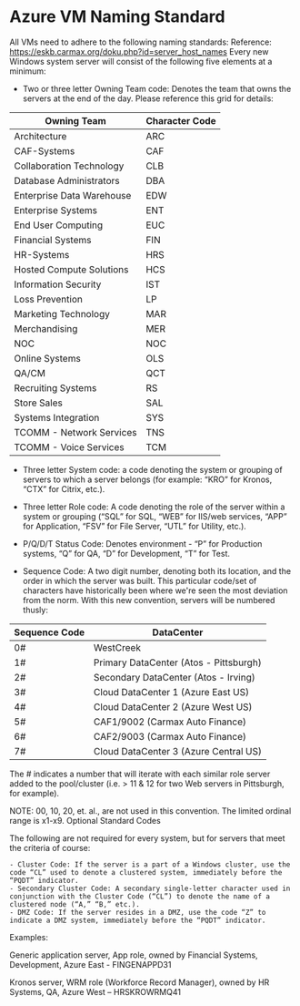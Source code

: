 # Azure VM Naming Standard

All VMs need to adhere to the following naming standards:
Reference:  https://eskb.carmax.org/doku.php?id=server_host_names 
Every new Windows system server will consist of the following five elements at a minimum:

- Two or three letter Owning Team code: Denotes the team that owns the servers at the end of the day. Please reference this grid for details:

| Owning Team |	Character Code |
|-------------|----------------|
| Architecture | ARC |
| CAF-Systems	| CAF |
| Collaboration Technology	| CLB |
| Database Administrators | DBA |
| Enterprise Data Warehouse	| EDW |
| Enterprise Systems | ENT |
| End User Computing | EUC |
| Financial Systems	| FIN |
| HR-Systems | HRS |
| Hosted Compute Solutions | HCS |
| Information Security | IST |
| Loss Prevention | LP |
| Marketing Technology | MAR |
| Merchandising	| MER |
| NOC | NOC |
| Online Systems | OLS |
| QA/CM	| QCT |
| Recruiting Systems | RS |
| Store Sales | SAL |
| Systems Integration | SYS |
| TCOMM - Network Services	| TNS |
| TCOMM - Voice Services | TCM |

- Three letter System code: a code denoting the system or grouping of servers to which a server belongs (for example: “KRO” for Kronos, “CTX” for Citrix, etc.).

- Three letter Role code: A code denoting the role of the server within a system or grouping (“SQL” for SQL, “WEB” for IIS/web services, “APP” for Application, “FSV” for File Server, “UTL” for Utility, etc.).

- P/Q/D/T Status Code: Denotes environment - “P” for Production systems, “Q” for QA, “D” for Development, “T” for Test.
- Sequence Code: A two digit number, denoting both its location, and the order in which the server was built. This particular code/set of characters have historically been where we're seen the most deviation from the norm. With this new convention, servers will be numbered thusly:

| Sequence Code | DataCenter |
|---------------|------------|
| 0# | WestCreek |
| 1# | Primary DataCenter (Atos - Pittsburgh) |
| 2# | Secondary DataCenter (Atos - Irving) |
| 3# | Cloud DataCenter 1 (Azure East US) |
| 4# | Cloud DataCenter 2 (Azure West US) |
| 5# | CAF1/9002 (Carmax Auto Finance) |
| 6# | CAF2/9003 (Carmax Auto Finance) |
| 7# | Cloud DataCenter 3 (Azure Central US) |

The # indicates a number that will iterate with each similar role server added to the pool/cluster (i.e. > 11 & 12 for two Web servers in Pittsburgh, for example).

NOTE: 00, 10, 20, et. al., are not used in this convention. The limited ordinal range is x1-x9. 
Optional Standard Codes

The following are not required for every system, but for servers that meet the criteria of course:

    - Cluster Code: If the server is a part of a Windows cluster, use the code “CL” used to denote a clustered system, immediately before the “PQDT” indicator.
    - Secondary Cluster Code: A secondary single-letter character used in conjunction with the Cluster Code (“CL”) to denote the name of a clustered node (“A,” “B,” etc.).
    - DMZ Code: If the server resides in a DMZ, use the code “Z” to indicate a DMZ system, immediately before the “PQDT” indicator.

Examples:

Generic application server, App role, owned by Financial Systems, Development, Azure East - FINGENAPPD31

Kronos server, WRM role (Workforce Record Manager), owned by HR Systems, QA, Azure West – HRSKROWRMQ41
